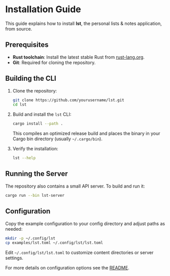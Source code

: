 # Installation Guide

This guide explains how to install **lst**, the personal lists & notes application, from source.

## Prerequisites

- **Rust toolchain**: Install the latest stable Rust from [rust-lang.org](https://www.rust-lang.org/tools/install).
- **Git**: Required for cloning the repository.

## Building the CLI

1. Clone the repository:

   ```bash
   git clone https://github.com/yourusername/lst.git
   cd lst
   ```

2. Build and install the `lst` CLI:

   ```bash
   cargo install --path .
   ```

   This compiles an optimized release build and places the binary in your Cargo bin directory (usually `~/.cargo/bin`).

3. Verify the installation:

   ```bash
   lst --help
   ```

## Running the Server

The repository also contains a small API server. To build and run it:

```bash
cargo run --bin lst-server
```

## Configuration

Copy the example configuration to your config directory and adjust paths as needed:

```bash
mkdir -p ~/.config/lst
cp examples/lst.toml ~/.config/lst/lst.toml
```

Edit `~/.config/lst/lst.toml` to customize content directories or server settings.

For more details on configuration options see the [README](README.md).
